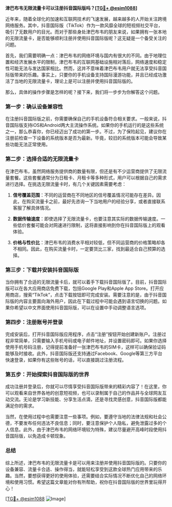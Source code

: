**津巴布韦无限流量卡可以注册抖音国际版吗？[[TG💪+ @esim1088](https://t.me/s/esim1088)]**

近年来，随着全球化的加速和互联网技术的飞速发展，越来越多的人开始关注跨境网络服务。其中，抖音国际版（TikTok）作为一款风靡全球的短视频社交平台，吸引了无数用户的目光。而对于那些身处津巴布韦的朋友来说，如果拥有一张本地的无限流量卡，是否能够顺利注册并使用抖音国际版呢？这无疑是一个备受关注的问题。

首先，我们需要明确一点：津巴布韦的网络环境与国内有很大的不同。由于地理位置和经济发展水平的限制，津巴布韦的互联网基础设施相对落后，网络速度和稳定性可能无法与发达国家相比。然而，这并不意味着津巴布韦用户就无法享受抖音国际版带来的乐趣。事实上，只要你的手机设备支持国际漫游功能，并且已经成功激活了当地的无限流量卡，理论上是可以注册并使用抖音国际版的。

那么，具体的操作步骤是怎样的呢？接下来，我们将一步步为你解答这个问题。

### 第一步：确认设备兼容性

在注册抖音国际版之前，你需要确保自己的手机设备符合相关要求。一般来说，抖音国际版支持iOS和Android两大主流操作系统。如果你的手机运行的是这些系统之一，那么恭喜你，你已经迈出了成功的第一步。不过，为了保险起见，建议你在注册前检查一下设备的系统版本是否为最新。毕竟，较旧的系统版本可能会导致某些功能无法正常使用。

### 第二步：选择合适的无限流量卡

在津巴布韦，虽然网络服务提供商的数量有限，但还是有不少运营商提供了无限流量套餐。这些套餐通常分为日租卡、月租卡等多种形式，用户可以根据自己的需求进行选择。在挑选无限流量卡时，有几个关键因素需要考虑：

1. **信号覆盖范围**：不同的运营商在不同地区的信号覆盖情况可能存在差异。因此，在购买流量卡之前，最好先咨询一下当地用户的经验分享，或者直接联系客服了解具体情况。
   
2. **数据传输速度**：即使选择了无限流量卡，也要注意其实际的数据传输速度。一些低价套餐可能会对网速进行限制，这将直接影响到你在抖音国际版上的观看体验。

3. **价格与性价比**：津巴布韦的消费水平相对较低，但不同运营商的价格策略却各不相同。因此，在购买流量卡时，一定要货比三家，找到最适合自己预算的选择。

### 第三步：下载并安装抖音国际版

当你拥有了合适的无限流量卡后，就可以着手下载抖音国际版了。目前，抖音国际版可以在各大应用商店免费下载，包括Google Play和Apple App Store。打开应用商店，搜索“TikTok”，点击下载按钮即可完成安装。需要注意的是，由于抖音国际版的内容主要面向海外用户，因此在下载过程中可能会遇到语言切换的问题。如果你希望以中文界面使用抖音国际版，可以在设置中手动调整语言选项。

### 第四步：注册账号并登录

完成安装后，打开抖音国际版应用程序，点击“注册”按钮开始创建新账户。注册过程非常简单，只需要输入手机号码或电子邮件地址，并设置密码即可。如果你选择使用手机号码注册，记得提前准备好一张津巴布韦的SIM卡，这样可以确保验证码能够及时接收。此外，抖音国际版还支持通过Facebook、Google等第三方平台快速登录，如果你有这些账号的话，可以直接跳过注册流程。

### 第五步：开始探索抖音国际版的世界

成功注册并登录后，你就可以尽情享受抖音国际版带来的精彩内容了！在这里，你可以观看来自世界各地的创意短视频，也可以录制属于自己的作品并与全球网友互动交流。无论是学习新技能、分享生活点滴，还是寻找灵感创意，抖音国际版都能满足你的需求。

当然，在使用过程中也需要注意一些事项。例如，要遵守当地的法律法规和社会公德，不要发布任何违法不良信息；同时，要注意保护个人隐私，避免泄露过多的个人信息。此外，由于津巴布韦的网络环境较为特殊，建议尽量避开高峰时段使用抖音国际版，以免造成卡顿现象。

### 总结

综上所述，津巴布韦的无限流量卡是可以用来注册并使用抖音国际版的。只要你的设备兼容、流量卡合适、操作得当，就能轻松享受到这款全球热门应用带来的乐趣。当然，要想获得更好的使用体验，还需要结合实际情况不断优化自己的网络环境和使用习惯。希望这篇文章能对你有所帮助，祝你在抖音国际版的世界里玩得开心！

[[TG💪+ @esim1088](https://t.me/s/esim1088) ![Image](https://i.postimg.cc/4NQfJmqS/Snipaste-2025-05-13-00-14-12.png)]